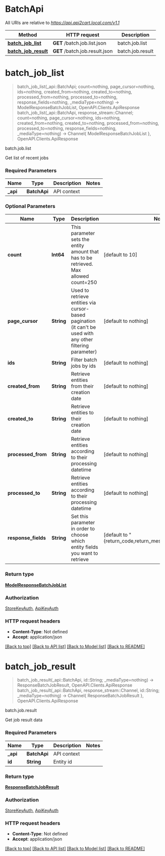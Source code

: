 # BatchApi

All URIs are relative to *https://api.api2cart.local.com/v1.1*

Method | HTTP request | Description
------------- | ------------- | -------------
[**batch_job_list**](BatchApi.md#batch_job_list) | **GET** /batch.job.list.json | batch.job.list
[**batch_job_result**](BatchApi.md#batch_job_result) | **GET** /batch.job.result.json | batch.job.result


# **batch_job_list**
> batch_job_list(_api::BatchApi; count=nothing, page_cursor=nothing, ids=nothing, created_from=nothing, created_to=nothing, processed_from=nothing, processed_to=nothing, response_fields=nothing, _mediaType=nothing) -> ModelResponseBatchJobList, OpenAPI.Clients.ApiResponse <br/>
> batch_job_list(_api::BatchApi, response_stream::Channel; count=nothing, page_cursor=nothing, ids=nothing, created_from=nothing, created_to=nothing, processed_from=nothing, processed_to=nothing, response_fields=nothing, _mediaType=nothing) -> Channel{ ModelResponseBatchJobList }, OpenAPI.Clients.ApiResponse

batch.job.list

Get list of recent jobs

### Required Parameters

Name | Type | Description  | Notes
------------- | ------------- | ------------- | -------------
 **_api** | **BatchApi** | API context | 

### Optional Parameters

Name | Type | Description  | Notes
------------- | ------------- | ------------- | -------------
 **count** | **Int64** | This parameter sets the entity amount that has to be retrieved. Max allowed count&#x3D;250 | [default to 10]
 **page_cursor** | **String** | Used to retrieve entities via cursor-based pagination (it can&#39;t be used with any other filtering parameter) | [default to nothing]
 **ids** | **String** | Filter batch jobs by ids | [default to nothing]
 **created_from** | **String** | Retrieve entities from their creation date | [default to nothing]
 **created_to** | **String** | Retrieve entities to their creation date | [default to nothing]
 **processed_from** | **String** | Retrieve entities according to their processing datetime | [default to nothing]
 **processed_to** | **String** | Retrieve entities according to their processing datetime | [default to nothing]
 **response_fields** | **String** | Set this parameter in order to choose which entity fields you want to retrieve | [default to &quot;{return_code,return_message,pagination,result}&quot;]

### Return type

[**ModelResponseBatchJobList**](ModelResponseBatchJobList.md)

### Authorization

[StoreKeyAuth](../README.md#StoreKeyAuth), [ApiKeyAuth](../README.md#ApiKeyAuth)

### HTTP request headers

 - **Content-Type**: Not defined
 - **Accept**: application/json

[[Back to top]](#) [[Back to API list]](../README.md#api-endpoints) [[Back to Model list]](../README.md#models) [[Back to README]](../README.md)

# **batch_job_result**
> batch_job_result(_api::BatchApi, id::String; _mediaType=nothing) -> ResponseBatchJobResult, OpenAPI.Clients.ApiResponse <br/>
> batch_job_result(_api::BatchApi, response_stream::Channel, id::String; _mediaType=nothing) -> Channel{ ResponseBatchJobResult }, OpenAPI.Clients.ApiResponse

batch.job.result

Get job result data

### Required Parameters

Name | Type | Description  | Notes
------------- | ------------- | ------------- | -------------
 **_api** | **BatchApi** | API context | 
**id** | **String** | Entity id |

### Return type

[**ResponseBatchJobResult**](ResponseBatchJobResult.md)

### Authorization

[StoreKeyAuth](../README.md#StoreKeyAuth), [ApiKeyAuth](../README.md#ApiKeyAuth)

### HTTP request headers

 - **Content-Type**: Not defined
 - **Accept**: application/json

[[Back to top]](#) [[Back to API list]](../README.md#api-endpoints) [[Back to Model list]](../README.md#models) [[Back to README]](../README.md)

